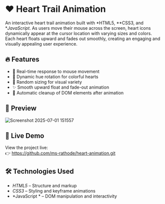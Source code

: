 # ❤ Heart Trail Animation
An interactive heart trail animation built with *HTML5, **CSS3, and **JavaScript*. As users move their mouse across the screen, heart icons dynamically appear at the cursor location with varying sizes and colors. Each heart floats upward and fades out smoothly, creating an engaging and visually appealing user experience.

## 🔥 Features

- 🎯 Real-time response to mouse movement
- 🌈 Dynamic hue rotation for colorful hearts
- 📏 Random sizing for visual variety
- ✨ Smooth upward float and fade-out animation
- 🧹 Automatic cleanup of DOM elements after animation

## 📸 Preview
![Screenshot 2025-07-01 151557](https://github.com/user-attachments/assets/8209f50a-81dd-46ef-b247-3df84e222ab5)


## 🚀 Live Demo

View the project live:  
👉 https://github.com/ms-rathode/heart-animation.git

## 🛠 Technologies Used

- *HTML5* – Structure and markup
- *CSS3* – Styling and keyframe animations
- *JavaScript * – DOM manipulation and interactivity

